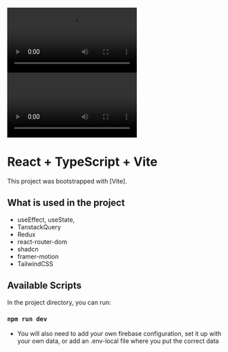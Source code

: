 ![Design preview](./assets/PokedexApp1.mp4)
![Design preview](./assets/PokedexApp2.mp4)

# React + TypeScript + Vite

This project was bootstrapped with [Vite].

## What is used in the project

- useEffect, useState,
- TanstackQuery
- Redux
- react-router-dom
- shadcn
- framer-motion
- TailwindCSS


## Available Scripts

In the project directory, you can run:

### `npm run dev`

- You will also need to add your own firebase configuration, set it up with your own data, or add an .env-local file where you put the correct data

